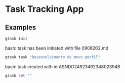 # Task Tracking App

## Examples

``` bash
gtask init
```

bash: task has been initiated with file 0908202.md

``` bash
gtask task "Desenvolvimento de novo perfil"
```

bash: task created with id ASNDO24923492348023948

``` bash
gtask set ""
``` 